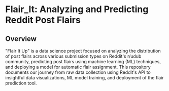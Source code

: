 # Flair_It: Analyzing and Predicting Reddit Post Flairs
## Overview
"Flair It Up" is a data science project focused on analyzing the distribution of post flairs across various submission types on Reddit's r/udub community, predicting post flairs using machine learning (ML) techniques, and deploying a model for automatic flair assignment. This repository documents our journey from raw data collection using Reddit's API to insightful data visualizations, ML model training, and deployment of the flair prediction tool.
